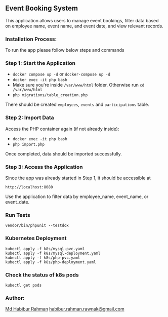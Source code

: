 ## Event Booking System

This application allows users to manage event bookings, filter data based on employee name, event name, and event date, and view relevant records.

### Installation Process:
To run the app please follow below steps and commands <br/>
### Step 1: Start the Application
* `docker compose up -d` or `docker-compose up -d`
* `docker exec -it php bash`
* Make sure you're inside `/var/www/html` folder. Otherwise run `cd /var/www/html`
* `php migrations/table_creation.php`

There should be created `employees`, `events` and `participations` table.

### Step 2: Import Data
Access the PHP container again (if not already inside):
* `docker exec -it php bash`
* `php import.php`

Once completed, data should be imported successfully. 

### Step 3: Access the Application
Since the app was already started in Step 1, it should be accessible at
```
http://localhost:8080
```
Use the application to filter data by employee_name, event_name, or event_date.

### Run Tests
```
vendor/bin/phpunit --testdox
```

### Kubernetes Deployment
``` 
kubectl apply -f k8s/mysql-pvc.yaml
kubectl apply -f k8s/mysql-deployment.yaml
kubectl apply -f k8s/php-pvc.yaml
kubectl apply -f k8s/php-deployment.yaml
```

### Check the status of k8s pods
``
kubectl get pods
``

### Author:

[Md Habibur Rahman](https://habib.im)
habibur.rahman.rawnak@gmail.com


